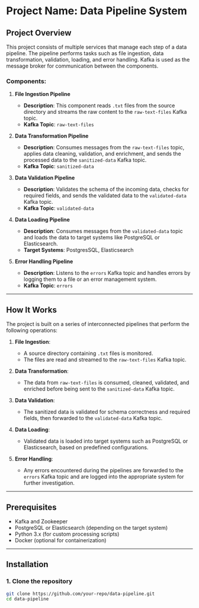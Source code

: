 # Project Name: Data Pipeline System

## Project Overview

This project consists of multiple services that manage each step of a data pipeline. The pipeline performs tasks such as file ingestion, data transformation, validation, loading, and error handling. Kafka is used as the message broker for communication between the components.

### Components:

1. **File Ingestion Pipeline**
   - **Description**: This component reads `.txt` files from the source directory and streams the raw content to the `raw-text-files` Kafka topic.
   - **Kafka Topic**: `raw-text-files`
   
2. **Data Transformation Pipeline**
   - **Description**: Consumes messages from the `raw-text-files` topic, applies data cleaning, validation, and enrichment, and sends the processed data to the `sanitized-data` Kafka topic.
   - **Kafka Topic**: `sanitized-data`
   
3. **Data Validation Pipeline**
   - **Description**: Validates the schema of the incoming data, checks for required fields, and sends the validated data to the `validated-data` Kafka topic.
   - **Kafka Topic**: `validated-data`

4. **Data Loading Pipeline**
   - **Description**: Consumes messages from the `validated-data` topic and loads the data to target systems like PostgreSQL or Elasticsearch.
   - **Target Systems**: PostgresSQL, Elasticsearch
   
5. **Error Handling Pipeline**
   - **Description**: Listens to the `errors` Kafka topic and handles errors by logging them to a file or an error management system.
   - **Kafka Topic**: `errors`

---

## How It Works

The project is built on a series of interconnected pipelines that perform the following operations:

1. **File Ingestion**: 
   - A source directory containing `.txt` files is monitored.
   - The files are read and streamed to the `raw-text-files` Kafka topic.

2. **Data Transformation**: 
   - The data from `raw-text-files` is consumed, cleaned, validated, and enriched before being sent to the `sanitized-data` Kafka topic.

3. **Data Validation**: 
   - The sanitized data is validated for schema correctness and required fields, then forwarded to the `validated-data` Kafka topic.

4. **Data Loading**: 
   - Validated data is loaded into target systems such as PostgreSQL or Elasticsearch, based on predefined configurations.

5. **Error Handling**: 
   - Any errors encountered during the pipelines are forwarded to the `errors` Kafka topic and are logged into the appropriate system for further investigation.

---

## Prerequisites

- Kafka and Zookeeper
- PostgreSQL or Elasticsearch (depending on the target system)
- Python 3.x (for custom processing scripts)
- Docker (optional for containerization)

---

## Installation

### 1. Clone the repository
```bash
git clone https://github.com/your-repo/data-pipeline.git
cd data-pipeline

